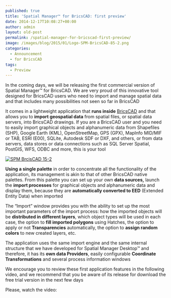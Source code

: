 ```yaml
---
published: true
title: 'Spatial Manager™ for BricsCAD: first preview'
date: 2014-12-17T10:08:27+00:00
author: admin
layout: old-post
permalink: /spatial-manager-for-bricscad-first-preview/
image: /images/blog/2015/01/Logo-SPM-BricsCAD-85-2.png
categories:
  - Announcement
  - for BricsCAD
tags:
  - Preview
---
```

In the coming days, we will be releasing the first commercial version of Spatial Manager™ for BricsCAD. We are very proud of this innovative tool designed for BricsCAD users who need to import and manage spatial data and that includes many possibilities not seen so far in BricsCAD<!--more-->

It comes in a lightweight application that **runs inside** <a title="BricsCAD product page" href="https://www.bricsys.com/en_INTL/bricscad/" target="_blank" rel="nofollow">BricsCAD</a> and that allows you to **import geospatial data** from spatial files, or spatial data servers, into BricsCAD drawings. If you are a BricsCAD user and you need to easily import graphical objects and alphanumeric data from Shapefiles (SHP), Google Earth (KML), OpenStreetMap, GPS (GPX), MapInfo MID/MIF or TAB, ESRI (E00), SQLite, Autodesk SDF or DXF, and others, or from data servers, data stores or data connections such as SQL Server Spatial, PostGIS, WFS, ODBC and more, this is your tool

<a href="/images/blog/2014/12/SPM-BrcisCAD-15-2.png" target="_blank" rel="nofollow"><img src="/images/blog/2014/12/SPM-BrcisCAD-15-2.png" alt="SPM BrcisCAD 15-2" width="626" height="388" srcset="/images/blog/2014/12/SPM-BrcisCAD-15-2.png 919w, /images/blog/2014/12/SPM-BrcisCAD-15-2-300x186.png 300w, /images/blog/2014/12/SPM-BrcisCAD-15-2-624x387.png 624w" sizes="(max-width: 626px) 100vw, 626px" /></a>

**Using a single palette** in order to concentrate all the functionality of the application, its management is akin to that of other BricsCAD native palettes. From this palette you can set up your own **data sources,** launch the **import processes** for graphical objects and alphanumeric data and display them, because they are **automatically converted to EED** (Extended Entity Data) when imported

The &#8220;Import&#8221; window provides you with the ability to set up the most important parameters of the import process: how the imported objects will be **distributed in different layers**, which object types will be used in each case, the option to **fill imported polygons** using Hatches, the option to apply or not **Transparencies** automatically, the option to **assign random colors** to new created layers, etc.

The application uses the same import engine and the same internal structure that we have developed for Spatial Manager Desktop™ and therefore, it has its **own data Providers**, easily configurable **Coordinate Transformations** and several process information windows

We encourage you to review these first application features in the following video, and we recommend that you be aware of its release for download the free trial version in the next few days

Please, watch the video: